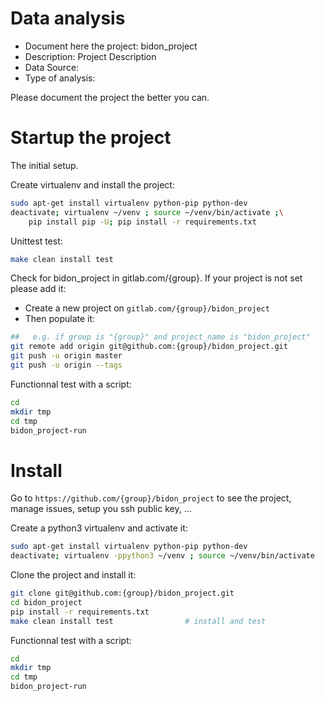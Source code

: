 # Data analysis
- Document here the project: bidon_project
- Description: Project Description
- Data Source:
- Type of analysis:

Please document the project the better you can.

# Startup the project

The initial setup.

Create virtualenv and install the project:
```bash
sudo apt-get install virtualenv python-pip python-dev
deactivate; virtualenv ~/venv ; source ~/venv/bin/activate ;\
    pip install pip -U; pip install -r requirements.txt
```

Unittest test:
```bash
make clean install test
```

Check for bidon_project in gitlab.com/{group}.
If your project is not set please add it:

- Create a new project on `gitlab.com/{group}/bidon_project`
- Then populate it:

```bash
##   e.g. if group is "{group}" and project_name is "bidon_project"
git remote add origin git@github.com:{group}/bidon_project.git
git push -u origin master
git push -u origin --tags
```

Functionnal test with a script:

```bash
cd
mkdir tmp
cd tmp
bidon_project-run
```

# Install

Go to `https://github.com/{group}/bidon_project` to see the project, manage issues,
setup you ssh public key, ...

Create a python3 virtualenv and activate it:

```bash
sudo apt-get install virtualenv python-pip python-dev
deactivate; virtualenv -ppython3 ~/venv ; source ~/venv/bin/activate
```

Clone the project and install it:

```bash
git clone git@github.com:{group}/bidon_project.git
cd bidon_project
pip install -r requirements.txt
make clean install test                # install and test
```
Functionnal test with a script:

```bash
cd
mkdir tmp
cd tmp
bidon_project-run
```
